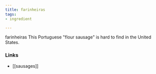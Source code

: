 ```yaml
---
title: farinheiras
tags:
- ingredient

---
```

farinheiras This Portuguese "flour sausage" is hard to find in the United States.

### Links

* [[sausages]]
